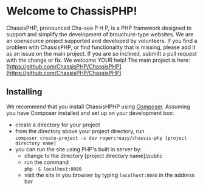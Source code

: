 # Welcome to ChassisPHP!

ChassisPHP, pronounced Cha-see P H P, is a PHP framework designed to support and simplify the development
of brouchure-type websites. We are an opensource project supported and developed by volunteers. If you find a
problem with ChassisPHP, or find functionality that is missing, please add it as an issue on the main project.
If you are so inclined, submitt a pull request with the change or fix. We welcome YOUR help! The main project
is here: [https://github.com/ChassisPHP/ChassisPHP](https://github.com/ChassisPHP/ChassisPHP)

## Installing

We recommend that you install ChassisHPHP using [Composer](https://getcomposer.org/). Assuming you have Composer installed and set up on your development box:

 * create a directory for your project
 * from the directory above your project directory, run<br>
 `composer create-project -s dev rogercreasy/chassis-php [project directory name]`
 * you can run the site using PHP's built in server by:
     * change to the directory [project directory name]/public
     * run the command<br>
       `php -S localhost:8080`
     * visit the site in you browser by typing `localhost:8080` in the address bar

